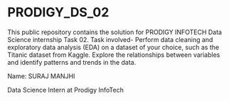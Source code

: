 # PRODIGY_DS_02

This public repository contains the solution for PRODIGY INFOTECH Data Science internship Task 02. Task involved- Perform data cleaning and exploratory data analysis (EDA) on a dataset of your choice, such as the Titanic dataset from Kaggle. Explore the relationships between variables and identify patterns and trends in the data.

Name: SURAJ MANJHI

Data Science Intern at Prodigy InfoTech
